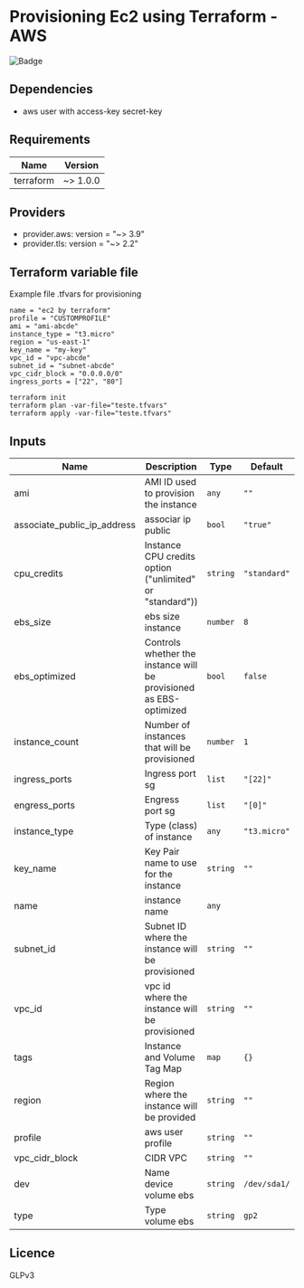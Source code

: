 # Provisioning Ec2 using Terraform - AWS

![Badge](https://img.shields.io/badge/terraform-aws-red)

## Dependencies

- aws user with access-key secret-key

## Requirements

| Name | Version |
|------|---------|
| terraform | ~> 1.0.0 |

## Providers

* provider.aws: version = "~> 3.9"
* provider.tls: version = "~> 2.2"

## Terraform variable file

Example file .tfvars for provisioning

```hcl
name = "ec2 by terraform"
profile = "CUSTOMPROFILE"
ami = "ami-abcde"
instance_type = "t3.micro"
region = "us-east-1"
key_name = "my-key"
vpc_id = "vpc-abcde"  
subnet_id = "subnet-abcde"
vpc_cidr_block = "0.0.0.0/0"
ingress_ports = ["22", "80"]
```
```
terraform init 
terraform plan -var-file="teste.tfvars"
terraform apply -var-file="teste.tfvars"
```

## Inputs

| Name | Description | Type | Default | Required |
|------|-------------|------|---------|:--------:|
| ami | AMI ID used to provision the instance | `any` | `""` | yes |
| associate_public_ip_address | associar ip public | `bool`| `"true"`| no |
| cpu\_credits | Instance CPU credits option ("unlimited" or "standard")) | `string` | `"standard"` | no |
| ebs_size | ebs size instance | `number` | `8` | no |
| ebs\_optimized | Controls whether the instance will be provisioned as EBS-optimized | `bool` | `false` | no |
| instance\_count | Number of instances that will be provisioned | `number` | `1` | no |
| ingress_ports | Ingress port sg | `list` | `"[22]"` | no |
| engress_ports | Engress port sg | `list` | `"[0]"` | no |
| instance\_type | Type (class) of instance | `any` | `"t3.micro"` | no |
| key\_name | Key Pair name to use for the instance | `string` | `""` | yes |
| name | instance name | `any` | ` ` | yes |
| subnet\_id | Subnet ID where the instance will be provisioned | `string` | `""` | yes |
| vpc\_id | vpc id where the instance will be provisioned | `string` | `""` | yes |
| tags | Instance and Volume Tag Map | `map` | `{}` | no |
| region | Region where the instance will be provided | `string` | `""` | yes |
| profile | aws user profile | `string` | `""` | yes |
| vpc_cidr_block | CIDR VPC | `string` | `""`| yes |
| dev | Name device volume ebs | `string` | `/dev/sda1/` | no
| type | Type volume ebs | `string` | `gp2` | no

## Licence
GLPv3